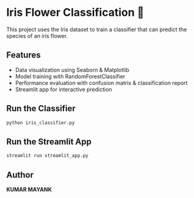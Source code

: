 
# Iris Flower Classification 🌸

This project uses the Iris dataset to train a classifier that can predict the species of an iris flower.

## Features
- Data visualization using Seaborn & Matplotlib
- Model training with RandomForestClassifier
- Performance evaluation with confusion matrix & classification report
- Streamlit app for interactive prediction

## Run the Classifier
```bash
python iris_classifier.py
```

## Run the Streamlit App
```bash
streamlit run streamlit_app.py
```

## Author
**KUMAR MAYANK**
